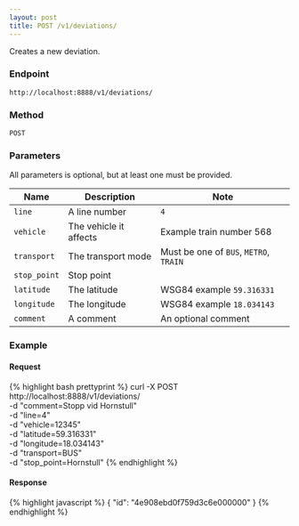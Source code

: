 ```yaml
---
layout: post
title: POST /v1/deviations/ 
---
```


Creates a new deviation.

### Endpoint

`http://localhost:8888/v1/deviations/`

### Method

`POST`

### Parameters

All parameters is optional, but at least one must be provided.

<table>
    <thead>
        <tr>
            <th>Name</th>
            <th>Description</th>
            <th>Note</th>
        </tr>
    </thead>
    <tbody>
        <tr>
            <td><code>line</code></td>
            <td>A line number</td>
            <td><code>4</code></td>
        </tr>
        <tr>
            <td><code>vehicle</code></td>
            <td>The vehicle it affects</td>
            <td>Example train number 568</td>
        </tr>
        <tr>
            <td><code>transport</code></td>
            <td>The transport mode</td>
            <td>Must be one of <code>BUS</code>, <code>METRO</code>, <code>TRAIN</code></td>
        </tr>
        <tr>
            <td><code>stop_point</code></td>
            <td>Stop point</td>
            <td></td>
        </tr>
        <tr>
            <td><code>latitude</code></td>
            <td>The latitude</td>
            <td>WSG84 example <code>59.316331</code></td>
        </tr>
        <tr>
            <td><code>longitude</code></td>
            <td>The longitude</td>
            <td>WSG84 example <code>18.034143</code></td>
        </tr>
        <tr>
            <td><code>comment</code></td>
            <td>A comment</td>
            <td>An optional comment</td>
        </tr>
    </tbody>
</table>

### Example

#### Request

{% highlight bash prettyprint %}
curl -X POST http://localhost:8888/v1/deviations/ \
     -d "comment=Stopp vid Hornstull" \
     -d "line=4" \
     -d "vehicle=12345" \
     -d "latitude=59.316331" \
     -d "longitude=18.034143" \
     -d "transport=BUS" \
     -d "stop_point=Hornstull"
{% endhighlight %}

#### Response

{% highlight javascript %}
{
    "id": "4e908ebd0f759d3c6e000000"
}
{% endhighlight %}
